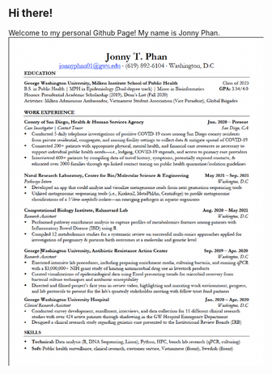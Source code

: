 ## Hi there!

Welcome to my personal Github Page! My name is Jonny Phan.
![My resume](https://github.com/joph01/Personal.JP/blob/gh-pages/docs/Resume_PNG_PSET7.png)
